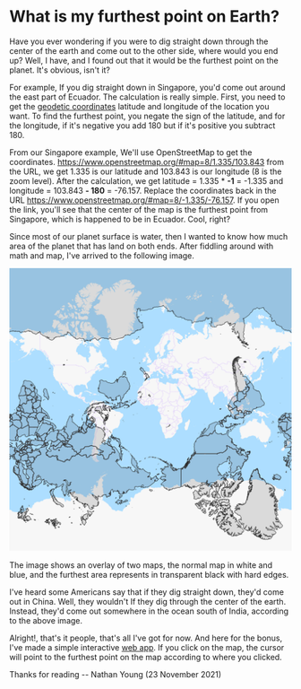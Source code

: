 # What is my furthest point on Earth?
Have you ever wondering if you were to dig straight down through the center of the earth and come out to the other side, where would you end up? Well, I have, and I found out that it would be the furthest point on the planet. It's obvious, isn't it?

For example, If you dig straight down in Singapore, you'd come out around the east part of Ecuador. The calculation is really simple. First, you need to get the [geodetic coordinates](https://en.wikipedia.org/wiki/Geodetic_coordinates) latitude and longitude of the location you want. To find the furthest point, you negate the sign of the latitude, and for the longitude, if it's negative you add 180 but if it's positive you subtract 180.

From our Singapore example, We'll use OpenStreetMap to get the coordinates. https://www.openstreetmap.org/#map=8/1.335/103.843 from the URL, we get 1.335 is our latitude and 103.843 is our longitude (8 is the zoom level). After the calculation, we get latitude = 1.335 * **-1** = -1.335 and longitude = 103.843 **- 180** = -76.157. Replace the coordinates back in the URL https://www.openstreetmap.org/#map=8/-1.335/-76.157. If you open the link, you'll see that the center of the map is the furthest point from Singapore, which is happened to be in Ecuador. Cool, right?

Since most of our planet surface is water, then I wanted to know how much area of the planet that has land on both ends. After fiddling around with math and map, I've arrived to the following image.

![map overlay](map_overlay.png)

The image shows an overlay of two maps, the normal map in white and blue, and the furthest area represents in transparent black with hard edges.

I've heard some Americans say that if they dig straight down, they'd come out in China. Well, they wouldn't If they dig through the center of the earth. Instead, they'd come out somewhere in the ocean south of India, according to the above image.

Alright!, that's it people, that's all I've got for now. And here for the bonus, I've made a simple interactive [web app](https://theyoke.github.io/blog/what-is-my-furthest-point-on-earth/map.html). If you click on the map, the cursor will point to the furthest point on the map according to where you clicked.

Thanks for reading -- Nathan Young (23 November 2021)
